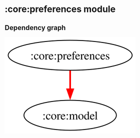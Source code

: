 # :core:preferences module
## Dependency graph
![Dependency graph](../../docs/images/graphs/dep_graph_core_preferences.svg)
